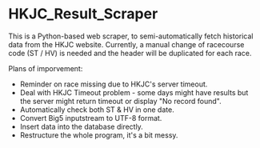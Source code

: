 # HKJC_Result_Scraper

This is a Python-based web scraper, to semi-automatically fetch historical data from the HKJC website.
Currently, a manual change of racecourse code (ST / HV) is needed and the header will be duplicated for each race.

Plans of imporvement:
- Reminder on race missing due to HKJC's server timeout.
- Deal with HKJC Timeout problem - some days might have results but the server might return timeout or display "No record found".
- Automatically check both ST & HV in one date.
- Convert Big5 inputstream to UTF-8 format.
- Insert data into the database directly.
- Restructure the whole program, it's a bit messy.
